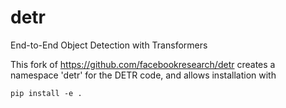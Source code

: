 # detr
End-to-End Object Detection with Transformers

This fork of https://github.com/facebookresearch/detr creates a namespace 'detr' for the DETR code, and allows installation with
```
pip install -e .
```
